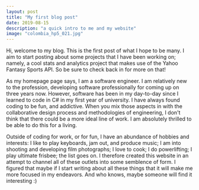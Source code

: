 ```yaml
---
layout: post
title: "My first blog post"
date: 2019-08-15
description: "a quick intro to me and my website"
image: "colombia_hp5_021.jpg"
---
```


Hi, welcome to my blog. This is the first post of what I hope to be many. I aim to start posting about some projects that I have been working on; namely, a cool stats and analytics project that makes use of the Yahoo Fantasy Sports API. So be sure to check back in for more on that!

As my homepage page says, I am a software engineer. I am relatively new to the profession, developing software professionally for coming up on three years now. However, software has been in my day-to-day since I learned to code in C# in my first year of university. I have always found coding to be fun, and addictive. When you mix those aspects in with the collaborative design process and methodologies of engineering, I don't think that there could be a more ideal line of work. I am absolutely thrilled to be able to do this for a living.

Outside of coding for work, or for fun, I have an abundance of hobbies and interests: I like to play keyboards, jam out, and produce music; I am into shooting and developing film photographs; I love to cook; I do powerlifting; I play ultimate frisbee; the list goes on. I therefore created this website in an attempt to channel all of these outlets into some semblence of form. I figured that maybe if I start writing about all these things that it will make me more focused in my endeavors. And who knows, maybe someone will find it interesting :)